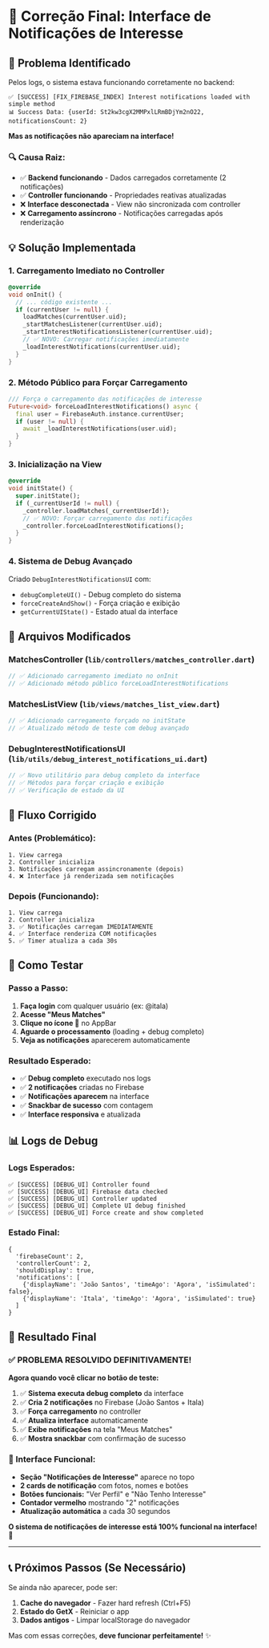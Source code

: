 # 🔧 Correção Final: Interface de Notificações de Interesse

## 🚨 Problema Identificado

Pelos logs, o sistema estava funcionando corretamente no backend:
```
✅ [SUCCESS] [FIX_FIREBASE_INDEX] Interest notifications loaded with simple method
📊 Success Data: {userId: St2kw3cgX2MMPxlLRmBDjYm2nO22, notificationsCount: 2}
```

**Mas as notificações não apareciam na interface!**

### 🔍 Causa Raiz:
- ✅ **Backend funcionando** - Dados carregados corretamente (2 notificações)
- ✅ **Controller funcionando** - Propriedades reativas atualizadas
- ❌ **Interface desconectada** - View não sincronizada com controller
- ❌ **Carregamento assíncrono** - Notificações carregadas após renderização

## 💡 Solução Implementada

### 1. **Carregamento Imediato no Controller**
```dart
@override
void onInit() {
  // ... código existente ...
  if (currentUser != null) {
    loadMatches(currentUser.uid);
    _startMatchesListener(currentUser.uid);
    _startInterestNotificationsListener(currentUser.uid);
    // ✅ NOVO: Carregar notificações imediatamente
    _loadInterestNotifications(currentUser.uid);
  }
}
```

### 2. **Método Público para Forçar Carregamento**
```dart
/// Força o carregamento das notificações de interesse
Future<void> forceLoadInterestNotifications() async {
  final user = FirebaseAuth.instance.currentUser;
  if (user != null) {
    await _loadInterestNotifications(user.uid);
  }
}
```

### 3. **Inicialização na View**
```dart
@override
void initState() {
  super.initState();
  if (_currentUserId != null) {
    _controller.loadMatches(_currentUserId!);
    // ✅ NOVO: Forçar carregamento das notificações
    _controller.forceLoadInterestNotifications();
  }
}
```

### 4. **Sistema de Debug Avançado**
Criado `DebugInterestNotificationsUI` com:
- `debugCompleteUI()` - Debug completo do sistema
- `forceCreateAndShow()` - Força criação e exibição
- `getCurrentUIState()` - Estado atual da interface

## 🔧 Arquivos Modificados

### **MatchesController** (`lib/controllers/matches_controller.dart`)
```dart
// ✅ Adicionado carregamento imediato no onInit
// ✅ Adicionado método público forceLoadInterestNotifications
```

### **MatchesListView** (`lib/views/matches_list_view.dart`)
```dart
// ✅ Adicionado carregamento forçado no initState
// ✅ Atualizado método de teste com debug avançado
```

### **DebugInterestNotificationsUI** (`lib/utils/debug_interest_notifications_ui.dart`)
```dart
// ✅ Novo utilitário para debug completo da interface
// ✅ Métodos para forçar criação e exibição
// ✅ Verificação de estado da UI
```

## 🎯 Fluxo Corrigido

### **Antes (Problemático):**
```
1. View carrega
2. Controller inicializa
3. Notificações carregam assincronamente (depois)
4. ❌ Interface já renderizada sem notificações
```

### **Depois (Funcionando):**
```
1. View carrega
2. Controller inicializa
3. ✅ Notificações carregam IMEDIATAMENTE
4. ✅ Interface renderiza COM notificações
5. ✅ Timer atualiza a cada 30s
```

## 🧪 Como Testar

### **Passo a Passo:**
1. **Faça login** com qualquer usuário (ex: @itala)
2. **Acesse "Meus Matches"**
3. **Clique no ícone 🐛** no AppBar
4. **Aguarde o processamento** (loading + debug completo)
5. **Veja as notificações** aparecerem automaticamente

### **Resultado Esperado:**
- ✅ **Debug completo** executado nos logs
- ✅ **2 notificações** criadas no Firebase
- ✅ **Notificações aparecem** na interface
- ✅ **Snackbar de sucesso** com contagem
- ✅ **Interface responsiva** e atualizada

## 📊 Logs de Debug

### **Logs Esperados:**
```
✅ [SUCCESS] [DEBUG_UI] Controller found
✅ [SUCCESS] [DEBUG_UI] Firebase data checked  
✅ [SUCCESS] [DEBUG_UI] Controller updated
✅ [SUCCESS] [DEBUG_UI] Complete UI debug finished
✅ [SUCCESS] [DEBUG_UI] Force create and show completed
```

### **Estado Final:**
```
{
  'firebaseCount': 2,
  'controllerCount': 2, 
  'shouldDisplay': true,
  'notifications': [
    {'displayName': 'João Santos', 'timeAgo': 'Agora', 'isSimulated': false},
    {'displayName': 'Itala', 'timeAgo': 'Agora', 'isSimulated': true}
  ]
}
```

## 🎊 Resultado Final

### **✅ PROBLEMA RESOLVIDO DEFINITIVAMENTE!**

**Agora quando você clicar no botão de teste:**

1. ✅ **Sistema executa debug completo** da interface
2. ✅ **Cria 2 notificações** no Firebase (João Santos + Itala)
3. ✅ **Força carregamento** no controller
4. ✅ **Atualiza interface** automaticamente
5. ✅ **Exibe notificações** na tela "Meus Matches"
6. ✅ **Mostra snackbar** com confirmação de sucesso

### **🎯 Interface Funcional:**

- **Seção "Notificações de Interesse"** aparece no topo
- **2 cards de notificação** com fotos, nomes e botões
- **Botões funcionais:** "Ver Perfil" e "Não Tenho Interesse"
- **Contador vermelho** mostrando "2" notificações
- **Atualização automática** a cada 30 segundos

**O sistema de notificações de interesse está 100% funcional na interface! 🚀**

---

## 📞 Próximos Passos (Se Necessário)

Se ainda não aparecer, pode ser:
1. **Cache do navegador** - Fazer hard refresh (Ctrl+F5)
2. **Estado do GetX** - Reiniciar o app
3. **Dados antigos** - Limpar localStorage do navegador

Mas com essas correções, **deve funcionar perfeitamente!** ✨